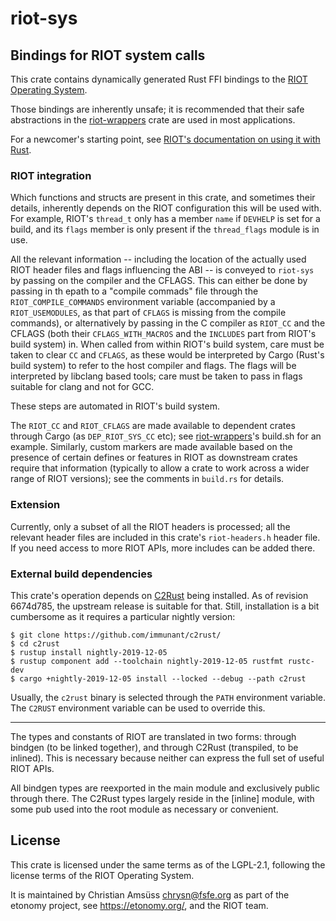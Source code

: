 <!-- WARNING: README.md is auto-generated using `cargo readme`, don't modify that file -->

# riot-sys

## Bindings for RIOT system calls

This crate contains dynamically generated Rust FFI bindings to the [RIOT
Operating System](https://riot-os.org/).

Those bindings are inherently unsafe; it is recommended that their safe
abstractions in the [riot-wrappers] crate are used in most applications.

For a newcomer's starting point, see [RIOT's documentation on using it with Rust].

[riot-wrappers]: https://crates.io/crates/riot-wrappers
[RIOT's documentation on using it with Rust]: https://doc.riot-os.org/using-rust.html

### RIOT integration

Which functions and structs are present in this crate, and sometimes their
details, inherently depends on the RIOT configuration this will be used with.
For example, RIOT's `thread_t` only has a member `name` if `DEVHELP` is
set for a build, and its `flags` member is only present if the `thread_flags`
module is in use.

All the relevant information -- including the location of the actually used
RIOT header files and flags influencing the ABI -- is conveyed to `riot-sys` by passing on the
compiler and the CFLAGS. This can either be done by passing in th epath to a "compile commads"
file through the `RIOT_COMPILE_COMMANDS` environment variable (accompanied by a
`RIOT_USEMODULES`, as that part of `CFLAGS` is missing from the compile commands), or
alternatively by passing in the C compiler as `RIOT_CC` and the CFLAGS (both their
`CFLAGS_WITH_MACROS` and the `INCLUDES` part from RIOT's build system) in. When called from
within RIOT's build system, care must be taken to clear `CC` and `CFLAGS`, as these would be
interpreted by Cargo (Rust's build system) to refer to the host compiler and flags.
The flags will be interpreted by libclang based tools; care must be taken to pass in flags
suitable for clang and not for GCC.

These steps are automated in RIOT's build system.


The `RIOT_CC` and `RIOT_CFLAGS` are made available to dependent crates through
Cargo (as `DEP_RIOT_SYS_CC` etc); see [riot-wrappers]'s build.sh for an example. Similarly,
custom markers are made available based on the presence of certain defines or features in RIOT
as downstream crates require that information (typically to allow a crate to work across a
wider range of RIOT versions); see the comments in `build.rs` for details.


### Extension

Currently, only a subset of all the RIOT headers is processed; all the relevant
header files are included in this crate's `riot-headers.h` header file. If you
need access to more RIOT APIs, more includes can be added there.

### External build dependencies

This crate's operation depends on [C2Rust] being installed.
As of revision 6674d785, the upstream release is suitable for that. Still, installation is a
bit cumbersome as it requires a particular nightly version:

    $ git clone https://github.com/immunant/c2rust/
    $ cd c2rust
    $ rustup install nightly-2019-12-05
    $ rustup component add --toolchain nightly-2019-12-05 rustfmt rustc-dev
    $ cargo +nightly-2019-12-05 install --locked --debug --path c2rust

[C2Rust]: https://c2rust.com/

Usually, the `c2rust` binary is selected through the `PATH` environment variable.
The `C2RUST` environment variable can be used to override this.

---

The types and constants of RIOT are translated in two forms:
through bindgen (to be linked together), and through C2Rust (transpiled, to be inlined).
This is necessary because neither can express the full set of useful RIOT APIs.

All bindgen types are reexported in the main module and exclusively public through there. The
C2Rust types largely reside in the [inline] module, with some pub used into the root module as
necessary or convenient.

License
-------

This crate is licensed under the same terms as of the LGPL-2.1, following the
license terms of the RIOT Operating System.

It is maintained by Christian Amsüss <chrysn@fsfe.org> as part of the etonomy
project, see <https://etonomy.org/>, and the RIOT team.
